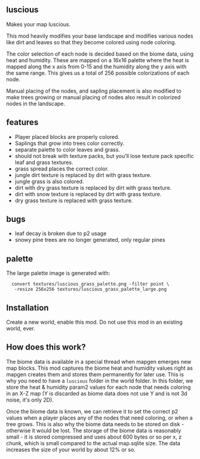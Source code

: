 
## luscious

Makes your map luscious.

This mod heavily modifies your base landscape and modifies various
nodes like dirt and leaves so that they become colored using node
coloring.

The color selection of each node is decided based on the biome data,
using heat and humidity. These are mapped on a 16x16 palette where
the heat is mapped along the x axis from 0-15 and the humidity along
the y axis with the same range. This gives us a total of 256 possible
colorizations of each node.

Manual placing of the nodes, and sapling placement is also modified to
make trees growing or manual placing of nodes also result in colorized
nodes in the landscape.

## features

- Player placed blocks are properly colored.
- Saplings that grow into trees color correctly.
- separate palette to color leaves and grass.
- should not break with texture packs, but you'll lose texture
  pack specific leaf and grass textures.
- grass spread places the correct color.
- jungle dirt texture is replaced by dirt with grass texture.
- jungle grass is also colored.
- dirt with dry grass texture is replaced by dirt with grass texture.
- dirt with snow texture is replaced by dirt with grass texture.
- dry grass texture is replaced with grass texture.

## bugs

- leaf decay is broken due to p2 usage
- snowy pine trees are no longer generated, only regular pines

## palette

The large palette image is generated with:

```
  convert textures/luscious_grass_palette.png -filter point \
   -resize 256x256 textures/luscious_grass_palette_large.png
```

## Installation

Create a new world, enable this mod. Do not use this mod in an existing
world, ever.

## How does this work?

The biome data is available in a special thread when mapgen emerges
new map blocks. This mod captures the biome heat and humidity values
right as mapgen creates them and stores them permanently for later
use. This is why you need to have a `luscious` folder in the world
folder. In this folder, we store the heat & humidity param2 values
for each node that needs coloring in an X-Z map (Y is discarded as
biome data does not use Y and is not 3d noise, it's only 2D).

Once the biome data is known, we can retrieve it to set the correct
p2 values when a player places any of the nodes that need coloring, or
when a tree grows. This is also why the biome data needs to be stored
on disk - otherwise it would be lost. The storage of the biome data
is reasonably small - it is stored compressed and uses about 600 bytes
or so per x, z chunk, which is small compared to the actual map.sqlite
size. The data increases the size of your world by about 12% or so.
